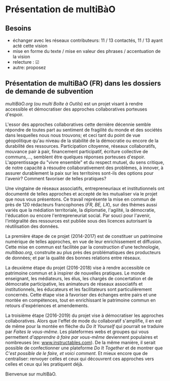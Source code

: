 # Présentation de multiBàO

## Besoins

* échanger avec les réseaux contributeurs: 11 / 13 contactés, 11 / 13 ayant acté cette vision
* mise en forme du texte / mise en valeur des phrases / accentuation de la vision
* relecture : ☑
* autre: proposez

## Présentation de multiBàO (FR) dans les dossiers de demande de subvention

*multiBàO.org* (ou *multi Boîte à Outils*) est un projet visant à rendre accessible et démocratiser des approches collaboratives porteuses d'espoir. 

L'essor  des approches collaboratives cette dernière décennie semble répondre de toutes part au sentiment de fragilité du monde et des sociétés dans lesquelles nous nous trouvons; et ceci tant du point de vue géopolitique qu'au niveau de la stabilité de la démocratie ou encore de la durabilité des ressources. Participation citoyenne, réseaux collaboratifs, mouvance pair à pair, financement participatif, écriture collective de communs,..., semblent être quelques réponses porteuses d'espoir. L'apprentissage du "vivre ensemble" et du respect mutuel, du sens critique, de notre capacité à résoudre collaborativement des problèmes, à innover, à assurer durablement la paix sur les territoires sont-ils des options pour l'avenir? Comment favoriser de telles pratiques? 

Une vingtaine de réseaux associatifs, entrepreneuriaux et institutionnels ont documenté de telles approches et accepté de les mutualiser via le projet que nous vous présentons. Ce travail représente la mise en commun de près de 120 rédacteurs francophones (*FR, BE, LX*), sur des thèmes aussi variés que la médiation territoriale, la diplomatie, l'agilité, la démocratie, l'éducation ou encore l'entrepreneuriat social. Par souci pour l'avenir, l'intégralité des ressources est publiée sous des licences autorisant la réutilisation des données. 

La première étape de ce projet (2014-2017) est de constituer un patrimoine numérique de telles approches, en vue de leur enrichissement et diffusion. Cette mise en commun est facilitée par la construction d'une technologie, *multibao.org*, construite au plus près des problématiques des producteurs de données; et par la qualité des bonnes relations entre réseaux. 

La deuxième étape du projet (2016-2018) vise à rendre accessible ce patrimoine commun et à inspirer de nouvelles pratiques. Le monde enseignant, les médiateurs, les élus, les chargés de concertation et de démocratie participative, les animateurs de réseaux associatifs et institutionnels, les éducateurs et les facilitateurs sont particulièrement concernés. Cette étape vise à favoriser des échanges entre pairs et une montée en compétences, tout en enrichissant le patrimoine commun en retours d'expériences et amendements. 

La troisième étape (2016-2019) du projet vise à démocratiser les approches collaboratives. Alors que l'effet de mode du collaboratif s'amplifie, il en est de même pour la montée en flèche du *Do It Yourself* qui pourrait se traduire par *Faites le vous-même*. Les plateformes webs et groupes qui vous permettent *d'apprendre à faire par vous-même* deviennent populaires et nombreuses (ex:  www.instructables.com). De la même manière, il serait possible de confectionner une plateforme *Do It Together* et de montrer que *C'est possible de le faire, et voici comment*. Et mieux encore que de centraliser: renvoyer celles et ceux qui découvrent ces approches vers celles et ceux qui les pratiquent déjà. 

Bienvenue sur multiBàO.
